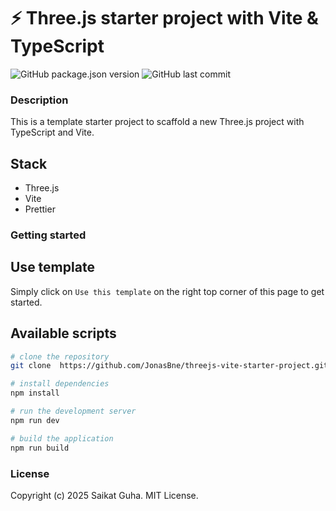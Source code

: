 # ⚡ Three.js starter project with Vite & TypeScript

![GitHub package.json version](https://img.shields.io/github/package-json/v/JonasBne/threejs-vite-ts-starter?style=flat-square)
![GitHub last commit](https://img.shields.io/github/last-commit/JonasBne/threejs-vite-ts-starter?style=flat-square)

### Description

This is a template starter project to scaffold a new Three.js project with TypeScript and Vite.

## Stack

- Three.js
- Vite
- Prettier

### Getting started

## Use template

Simply click on `Use this template` on the right top corner of this page to get started.

## Available scripts

```bash
# clone the repository
git clone  https://github.com/JonasBne/threejs-vite-starter-project.git <your-optional-repo-name-here>
```

```bash
# install dependencies
npm install
```

```bash
# run the development server
npm run dev
```

```bash
# build the application
npm run build
```

### License

Copyright (c) 2025 Saikat Guha. MIT License.
